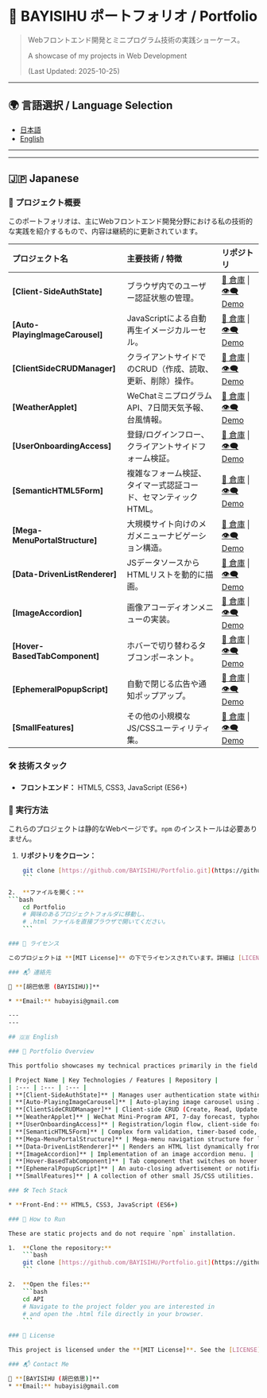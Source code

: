 # 🌟 BAYISIHU ポートフォリオ / Portfolio

> Webフロントエンド開発とミニプログラム技術の実践ショーケース。
>
> A showcase of my projects in Web Development 
>
> (Last Updated: 2025-10-25)

---

## 🌍 言語選択 / Language Selection

* [日本語](#-japanese)
* [English](#-english)

---
---

## 🇯🇵 Japanese

### 🚀 プロジェクト概要

このポートフォリオは、主にWebフロントエンド開発分野における私の技術的な実践を紹介するもので、内容は継続的に更新されています。

| プロジェクト名 | 主要技術 / 特徴 | リポジトリ |
| :--- | :--- | :--- |
| **[Client-SideAuthState]** | ブラウザ内でのユーザー認証状態の管理。 | [🔗 倉庫](https://github.com/BAYISIHU/Portfolio/tree/main/Client-SideAuthState) \| [👁️‍🗨️ Demo](https://bayisihu.github.io/Portfolio/Client-SideAuthState/) |
| **[Auto-PlayingImageCarousel]** | JavaScriptによる自動再生イメージカルーセル。 | [🔗 倉庫](https://github.com/BAYISIHU/Portfolio/tree/main/Auto-PlayingImageCarousel) \| [👁️‍🗨️ Demo](https://bayisihu.github.io/Portfolio/Auto-PlayingImageCarousel/) |
| **[ClientSideCRUDManager]** | クライアントサイドでのCRUD（作成、読取、更新、削除）操作。 | [🔗 倉庫](https://github.com/BAYISIHU/Portfolio/tree/main/ClientSideCRUDManager) \| [👁️‍🗨️ Demo](https://bayisihu.github.io/Portfolio/ClientSideCRUDManager/) |
| **[WeatherApplet]** | WeChatミニプログラムAPI、7日間天気予報、台風情報。 | [🔗 倉庫](https://github.com/BAYISIHU/Portfolio/tree/main/WeatherApplet) \| [👁️‍🗨️ Demo](https://bayisihu.github.io/Portfolio/WeatherApplet/WeatherWeek/index.html) |
| **[UserOnboardingAccess]** | 登録/ログインフロー、クライアントサイドフォーム検証。 | [🔗 倉庫](https://github.com/BAYISIHU/Portfolio/tree/main/UserOnboardingAccess) \| [👁️‍🗨️ Demo](https://bayisihu.github.io/Portfolio/UserOnboardingAccess/) |
| **[SemanticHTML5Form]** | 複雑なフォーム検証、タイマー式認証コード、セマンティックHTML。 | [🔗 倉庫](https://github.com/BAYISIHU/Portfolio/tree/main/SemanticHTML5Form) \| [👁️‍🗨️ Demo](https://bayisihu.github.io/Portfolio/SemanticHTML5Form/) |
| **[Mega-MenuPortalStructure]** | 大規模サイト向けのメガメニューナビゲーション構造。 | [🔗 倉庫](https://github.com/BAYISIHU/Portfolio/tree/main/Mega-MenuPortalStructure) \| [👁️‍🗨️ Demo](https://bayisihu.github.io/Portfolio/Mega-MenuPortalStructure/) |
| **[Data-DrivenListRenderer]** | JSデータソースからHTMLリストを動的に描画。 | [🔗 倉庫](https://github.com/BAYISIHU/Portfolio/tree/main/Data-DrivenListRenderer) \| [👁️‍🗨️ Demo](https://bayisihu.github.io/Portfolio/Data-DrivenListRenderer/) |
| **[ImageAccordion]** | 画像アコーディオンメニューの実装。 | [🔗 倉庫](https://github.com/BAYISIHU/Portfolio/tree/main/ImageAccordion) \| [👁️‍🗨️ Demo](https://bayisihu.github.io/Portfolio/ImageAccordion/) |
| **[Hover-BasedTabComponent]** | ホバーで切り替わるタブコンポーネント。 | [🔗 倉庫](https://github.com/BAYISIHU/Portfolio/tree/main/Hover-BasedTabComponent) \| [👁️‍🗨️ Demo](https://bayisihu.github.io/Portfolio/Hover-BasedTabComponent/) |
| **[EphemeralPopupScript]** | 自動で閉じる広告や通知ポップアップ。 | [🔗 倉庫](https://github.com/BAYISIHU/Portfolio/tree/main/EphemeralPopupScript) \| [👁️‍🗨️ Demo](https://bayisihu.github.io/Portfolio/EphemeralPopupScript/) |
| **[SmallFeatures]** | その他の小規模なJS/CSSユーティリティ集。 | [🔗 倉庫](https://github.com/BAYISIHU/Portfolio/tree/main/SmallFeatures) \| [👁️‍🗨️ Demo](https://bayisihu.github.io/Portfolio/SmallFeatures/) |

### 🛠️ 技術スタック

* **フロントエンド：** HTML5, CSS3, JavaScript (ES6+)

### 📂 実行方法

これらのプロジェクトは静的なWebページです。`npm` のインストールは必要ありません。

1.  **リポジトリをクローン：**
```bash
    git clone [https://github.com/BAYISIHU/Portfolio.git](https://github.com/BAYISIHU/Portfolio.git)
    ```

2.  **ファイルを開く：**
```bash
    cd Portfolio
    # 興味のあるプロジェクトフォルダに移動し、
    # .html ファイルを直接ブラウザで開いてください。
    ```

### 📄 ライセンス

このプロジェクトは **[MIT License]** の下でライセンスされています。詳細は [LICENSE](LICENSE) ファイルをご覧ください。

### 📬 連絡先

👤 **[胡巴依思 (BAYISIHU)]**

* **Email:** hubayisi@gmail.com

---
---

## 🇬🇧 English

### 🚀 Portfolio Overview

This portfolio showcases my technical practices primarily in the field of Front-End Web Development and is continuously updated.

| Project Name | Key Technologies / Features | Repository |
| :--- | :--- | :--- |
| **[Client-SideAuthState]** | Manages user authentication state within the browser. | [🔗 Repo](https://github.com/BAYISIHU/Portfolio/tree/main/Client-SideAuthState) \| [👁️‍🗨️ Demo](https://bayisihu.github.io/Portfolio/Client-SideAuthState/) |
| **[Auto-PlayingImageCarousel]** | Auto-playing image carousel using JavaScript. | [🔗 Repo](https://github.com/BAYISIHU/Portfolio/tree/main/Auto-PlayingImageCarousel) \| [👁️‍🗨️ Demo](https://bayisihu.github.io/Portfolio/Auto-PlayingImageCarousel/) |
| **[ClientSideCRUDManager]** | Client-side CRUD (Create, Read, Update, Delete) operations. | [🔗 Repo](https://github.com/BAYISIHU/Portfolio/tree/main/ClientSideCRUDManager) \| [👁️‍🗨️ Demo](https://bayisihu.github.io/Portfolio/ClientSideCRUDManager/) |
| **[WeatherApplet]** | WeChat Mini-Program API, 7-day forecast, typhoon tracking. | [🔗 Repo](https://github.com/BAYISIHU/Portfolio/tree/main/WeatherApplet) \| [👁️‍🗨️ Demo](https://bayisihu.github.io/Portfolio/WeatherApplet/WeatherWeek/index.html) |
| **[UserOnboardingAccess]** | Registration/login flow, client-side form validation. | [🔗 Repo](https://github.com/BAYISIHU/Portfolio/tree/main/UserOnboardingAccess) \| [👁️‍🗨️ Demo](https://bayisihu.github.io/Portfolio/UserOnboardingAccess/) |
| **[SemanticHTML5Form]** | Complex form validation, timer-based code, Semantic HTML. | [🔗 Repo](https://github.com/BAYISIHU/Portfolio/tree/main/SemanticHTML5Form) \| [👁️‍🗨️ Demo](https://bayisihu.github.io/Portfolio/SemanticHTML5Form/) |
| **[Mega-MenuPortalStructure]** | Mega-menu navigation structure for large-scale sites. | [🔗 Repo](https://github.com/BAYISIHU/Portfolio/tree/main/Mega-MenuPortalStructure) \| [👁️‍🗨️ Demo](https://bayisihu.github.io/Portfolio/Mega-MenuPortalStructure/) |
| **[Data-DrivenListRenderer]** | Renders an HTML list dynamically from a JS data source. | [🔗 Repo](https://github.com/BAYISIHU/Portfolio/tree/main/Data-DrivenListRenderer) \| [👁️‍🗨️ Demo](https://bayisihu.github.io/Portfolio/Data-DrivenListRenderer/) |
| **[ImageAccordion]** | Implementation of an image accordion menu. | [🔗 Repo](https://github.com/BAYISIHU/Portfolio/tree/main/ImageAccordion) \| [👁️‍🗨️ Demo](https://bayisihu.github.io/Portfolio/ImageAccordion/) |
| **[Hover-BasedTabComponent]** | Tab component that switches on hover. | [🔗 Repo](https://github.com/BAYISIHU/Portfolio/tree/main/Hover-BasedTabComponent) \| [👁️‍🗨️ Demo](https://bayisihu.github.io/Portfolio/Hover-BasedTabComponent/) |
| **[EphemeralPopupScript]** | An auto-closing advertisement or notification popup. | [🔗 Repo](https://github.com/BAYISIHU/Portfolio/tree/main/EphemeralPopupScript) \| [👁️‍🗨️ Demo](https://bayisihu.github.io/Portfolio/EphemeralPopupScript/) |
| **[SmallFeatures]** | A collection of other small JS/CSS utilities. | [🔗 Repo](https://github.com/BAYISIHU/Portfolio/tree/main/SmallFeatures) \| [👁️‍🗨️ Demo](https://bayisihu.github.io/Portfolio/SmallFeatures/) |

### 🛠️ Tech Stack

* **Front-End：** HTML5, CSS3, JavaScript (ES6+)

### 📂 How to Run

These are static projects and do not require `npm` installation.

1.  **Clone the repository:**
    ```bash
    git clone [https://github.com/BAYISIHU/Portfolio.git](https://github.com/BAYISIHU/Portfolio.git)
    ```

2.  **Open the files:**
    ```bash
    cd API
    # Navigate to the project folder you are interested in
    # and open the .html file directly in your browser.
    ```

### 📄 License

This project is licensed under the **[MIT License]**. See the [LICENSE](LICENSE) file for details.

### 📬 Contact Me

👤 **[BAYISIHU (胡巴依思)]**
* **Email:** hubayisi@gmail.com